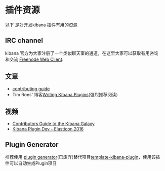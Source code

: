 # 插件资源

以下 是对开发kibana 插件有用的资源

## IRC channel

kibana 官方为大家注册了一个类似聊天室的通道，在这里大家可以获取有用咨询和交流 [Freenode Web Client](http://webchat.freenode.net/?channels=kibana).

## 文章

* [contributing guide](https://github.com/elastic/kibana/blob/master/CONTRIBUTING.md)
* Tim Roes' 博客[Writing Kibana Plugins](https://www.timroes.de/2016/02/21/writing-kibana-plugins-custom-applications/)\(强烈推荐阅读\)

## 视频

* [Contributors Guide to the Kibana Galaxy](https://www.elastic.co/elasticon/2015/sf/contributors-guide-to-the-kibana-galaxy)
* [Kibana Plugin Dev - Elasticon 2016](https://www.elastic.co/elasticon/conf/2016/sf/how-to-build-your-own-kibana-plugins)

## Plugin Generator

推荐使用 [plugin generator](https://github.com/elastic/generator-kibana-plugin)\(已废弃\)替代项目[template-kibana-plugin](https://github.com/elastic/template-kibana-plugin/)，使用该插件可以自动生成Plugin项目

